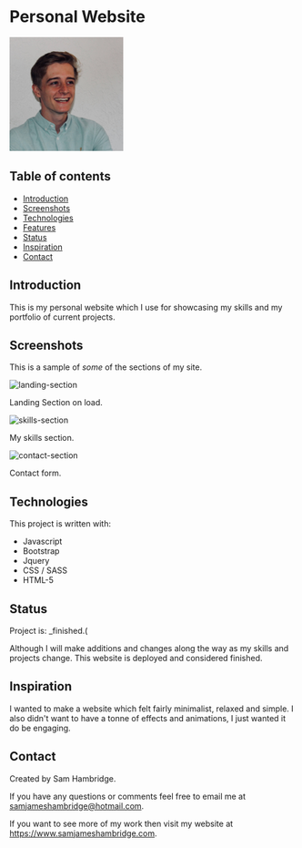 # Personal Website

<img src="./img/profile-pic.jpg" width="200">

## Table of contents
* [Introduction](#introduction)
* [Screenshots](#screenshots)
* [Technologies](#technologies)
* [Features](#features)
* [Status](#status)
* [Inspiration](#inspiration)
* [Contact](#contact)

## Introduction
This is my personal website which I use for showcasing my skills and my portfolio of current projects. 

## Screenshots

This is a sample of <em>some</em> of the sections of my site.

![landing-section](https://github.com/samjameshambridge/Personal-Website/blob/screenshots/screenshots/landing-section.png)

Landing Section on load.

![skills-section](https://github.com/samjameshambridge/Personal-Website/blob/screenshots/screenshots/skills-section.png)

My skills section.

![contact-section](https://github.com/samjameshambridge/Personal-Website/blob/screenshots/screenshots/contact-section.png)

Contact form.

## Technologies
This project is written with:
* Javascript
* Bootstrap
* Jquery
* CSS / SASS
* HTML-5

## Status

Project is: _finished.(

Although I will make additions and changes along the way as my skills and projects change. This website is deployed and considered finished.

## Inspiration

I wanted to make a website which felt fairly minimalist, relaxed and simple. I also didn't want to have a tonne of effects and animations, I just wanted it do be engaging.

## Contact

Created by Sam Hambridge.

If you have any questions or comments feel free to email me at samjameshambridge@hotmail.com.

If you want to see more of my work then visit my website at https://www.samjameshambridge.com.
